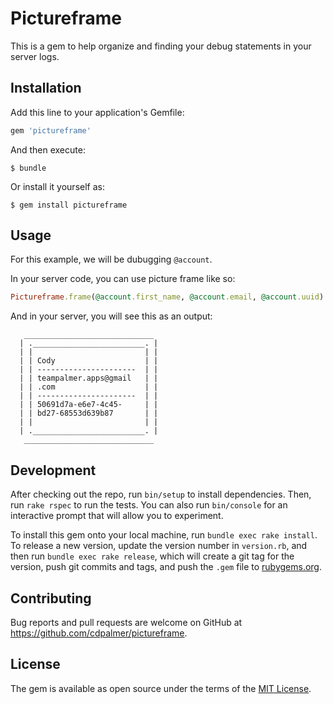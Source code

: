 # Pictureframe

This is a gem to help organize and finding your debug statements in your server
logs.

## Installation

Add this line to your application's Gemfile:

```ruby
gem 'pictureframe'
```

And then execute:

    $ bundle

Or install it yourself as:

    $ gem install pictureframe

## Usage

For this example, we will be dubugging `@account`.

In your server code, you can use picture frame like so:

```ruby
Pictureframe.frame(@account.first_name, @account.email, @account.uuid)
```

And in your server, you will see this as an output:

```
   _____________________________
  | ._________________________. |
  | |                         | |
  | | Cody                    | |
  | | ----------------------  | |
  | | teampalmer.apps@gmail   | |
  | | .com                    | |
  | | ----------------------  | |
  | | 50691d7a-e6e7-4c45-     | |
  | | bd27-68553d639b87       | |
  | |                         | |
  | ._________________________. |
   _____________________________
```

## Development

After checking out the repo, run `bin/setup` to install dependencies. Then, run `rake rspec` to run the tests. You can also run `bin/console` for an interactive prompt that will allow you to experiment.

To install this gem onto your local machine, run `bundle exec rake install`. To release a new version, update the version number in `version.rb`, and then run `bundle exec rake release`, which will create a git tag for the version, push git commits and tags, and push the `.gem` file to [rubygems.org](https://rubygems.org).

## Contributing

Bug reports and pull requests are welcome on GitHub at https://github.com/cdpalmer/pictureframe.


## License

The gem is available as open source under the terms of the [MIT License](http://opensource.org/licenses/MIT).


